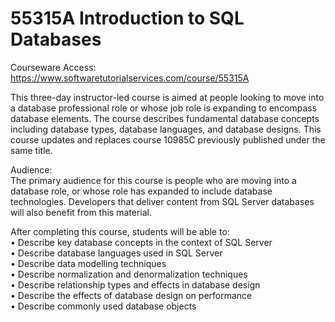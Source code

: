 # 55315A Introduction to SQL Databases
Courseware Access:  https://www.softwaretutorialservices.com/course/55315A

This three-day instructor-led course is aimed at people looking to move into a database professional role or whose job role is expanding to encompass database elements. The course describes fundamental database concepts including database types, database languages, and database designs. This course updates and replaces course 10985C previously published under the same title.

Audience:<br>
The primary audience for this course is people who are moving into a database role, or whose role has expanded to include database technologies. Developers that deliver content from SQL Server databases will also benefit from this material.

After completing this course, students will be able to:<br>
• Describe key database concepts in the context of SQL Server<br>
• Describe database languages used in SQL Server<br>
• Describe data modelling techniques<br>
• Describe normalization and denormalization techniques<br>
• Describe relationship types and effects in database design<br>
• Describe the effects of database design on performance<br>
• Describe commonly used database objects<br>
